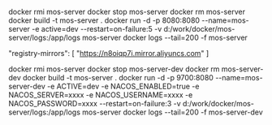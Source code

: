 docker rmi mos-server
docker stop mos-server
docker rm mos-server
docker build -t mos-server .
docker run -d -p 8080:8080 --name=mos-server -e active=dev --restart=on-failure:5 -v d:/work/docker/mos-server/logs:/app/logs mos-server
docker logs --tail=200 -f mos-server

 "registry-mirrors": [
    "https://n8oiqp7i.mirror.aliyuncs.com"
  ]

docker rmi mos-server
docker stop mos-server-dev
docker rm mos-server-dev
docker build -t mos-server .
docker run -d -p 9700:8080 --name=mos-server-dev -e ACTIVE=dev -e NACOS_ENABLED=true -e NACOS_SERVER=xxxx -e NACOS_USERNAME=xxxx -e NACOS_PASSWORD=xxxx --restart=on-failure:3 -v d:/work/docker/mos-server/logs:/app/logs mos-server
docker logs --tail=200 -f mos-server-dev
